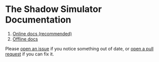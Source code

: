# The Shadow Simulator Documentation

1. [Online docs (recommended)](https://shadow.github.io/docs/guide/)
2. [Offline docs](SUMMARY.md)

Please [open an issue](https://github.com/shadow/shadow/issues) if you notice
something out of date, or [open a pull
request](https://github.com/shadow/shadow/pulls) if you can fix it.
